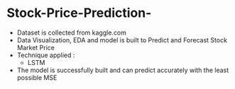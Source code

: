 # Stock-Price-Prediction-

- Dataset is collected from kaggle.com
- Data Visualization, EDA and model is built to Predict and Forecast Stock Market Price
- Technique applied : 
     * LSTM 
- The model is successfully built and can predict accurately with the least possible MSE


